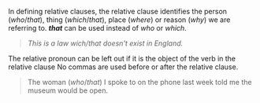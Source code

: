 In defining relative clauses, the relative clause identifies the person (*who*/*that*), thing (*which*/*that*), place (*where*) or reason (*why*) we are referring to. ***that*** can be used instead of *who* or *which*.

> *This is a law wich/that doesn't exist in England.*

The relative pronoun can be left out if it is the object of the verb in the relative clause
No commas are used before or after the relative clause.

> The woman (*who*/*that*) I spoke to on the phone last week told me the museum would be open.